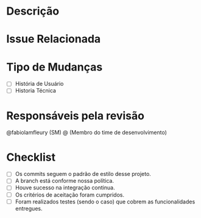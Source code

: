 # Descrição

# Issue Relacionada

#

# Tipo de Mudanças

- [ ] História de Usuário
- [ ] Historia Técnica

# Responsáveis pela revisão

@fabiolamfleury (SM)
@ (Membro do time de desenvolvimento)

# Checklist

- [ ] Os commits seguem o padrão de estilo desse projeto.
- [ ] A branch está conforme nossa política.
- [ ] Houve sucesso na integração continua.
- [ ] Os critérios de aceitação foram cumpridos.
- [ ] Foram realizados testes (sendo o caso) que cobrem as funcionalidades entregues.
